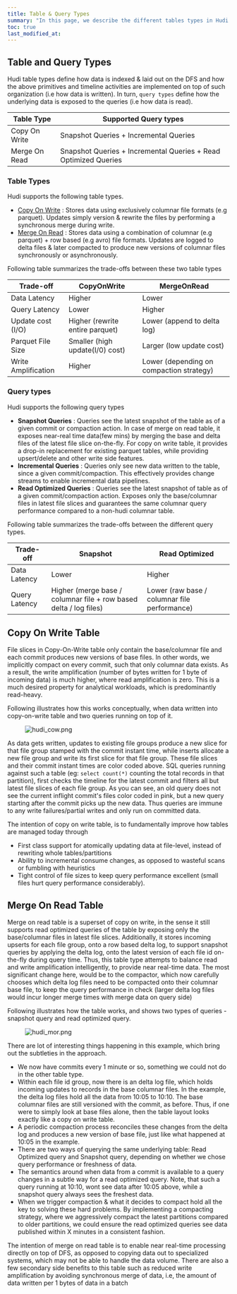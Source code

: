 ```yaml
---
title: Table & Query Types
summary: "In this page, we describe the different tables types in Hudi."
toc: true
last_modified_at:
---
```


## Table and Query Types
Hudi table types define how data is indexed & laid out on the DFS and how the above primitives and timeline activities are implemented on top of such organization (i.e how data is written).
In turn, `query types` define how the underlying data is exposed to the queries (i.e how data is read).

| Table Type    | Supported Query types |
|-------------- |------------------|
| Copy On Write | Snapshot Queries + Incremental Queries  |
| Merge On Read | Snapshot Queries + Incremental Queries + Read Optimized Queries |

### Table Types
Hudi supports the following table types.

- [Copy On Write](#copy-on-write-table) : Stores data using exclusively columnar file formats (e.g parquet). Updates simply version & rewrite the files by performing a synchronous merge during write.
- [Merge On Read](#merge-on-read-table) : Stores data using a combination of columnar (e.g parquet) + row based (e.g avro) file formats. Updates are logged to delta files & later compacted to produce new versions of columnar files synchronously or asynchronously.

Following table summarizes the trade-offs between these two table types

| Trade-off     | CopyOnWrite      | MergeOnRead |
|-------------- |------------------| ------------------|
| Data Latency | Higher   | Lower |
| Query Latency | Lower   | Higher |
| Update cost (I/O) | Higher (rewrite entire parquet) | Lower (append to delta log) |
| Parquet File Size | Smaller (high update(I/0) cost) | Larger (low update cost) |
| Write Amplification | Higher | Lower (depending on compaction strategy) |


### Query types
Hudi supports the following query types

- **Snapshot Queries** : Queries see the latest snapshot of the table as of a given commit or compaction action. In case of merge on read table, it exposes near-real time data(few mins) by merging
  the base and delta files of the latest file slice on-the-fly. For copy on write table,  it provides a drop-in replacement for existing parquet tables, while providing upsert/delete and other write side features.
- **Incremental Queries** : Queries only see new data written to the table, since a given commit/compaction. This effectively provides change streams to enable incremental data pipelines.
- **Read Optimized Queries** : Queries see the latest snapshot of table as of a given commit/compaction action. Exposes only the base/columnar files in latest file slices and guarantees the
  same columnar query performance compared to a non-hudi columnar table.

Following table summarizes the trade-offs between the different query types.

| Trade-off     | Snapshot    | Read Optimized |
|-------------- |-------------| ------------------|
| Data Latency  | Lower | Higher
| Query Latency | Higher (merge base / columnar file + row based delta / log files) | Lower (raw base / columnar file performance)


## Copy On Write Table

File slices in Copy-On-Write table only contain the base/columnar file and each commit produces new versions of base files.
In other words, we implicitly compact on every commit, such that only columnar data exists. As a result, the write amplification
(number of bytes written for 1 byte of incoming data) is much higher, where read amplification is zero.
This is a much desired property for analytical workloads, which is predominantly read-heavy.

Following illustrates how this works conceptually, when data written into copy-on-write table  and two queries running on top of it.


<figure>
    <img className="docimage" src={require("/assets/images/hudi_cow.png").default} alt="hudi_cow.png" />
</figure>


As data gets written, updates to existing file groups produce a new slice for that file group stamped with the commit instant time,
while inserts allocate a new file group and write its first slice for that file group. These file slices and their commit instant times are color coded above.
SQL queries running against such a table (eg: `select count(*)` counting the total records in that partition), first checks the timeline for the latest commit
and filters all but latest file slices of each file group. As you can see, an old query does not see the current inflight commit's files color coded in pink,
but a new query starting after the commit picks up the new data. Thus queries are immune to any write failures/partial writes and only run on committed data.

The intention of copy on write table, is to fundamentally improve how tables are managed today through

- First class support for atomically updating data at file-level, instead of rewriting whole tables/partitions
- Ability to incremental consume changes, as opposed to wasteful scans or fumbling with heuristics
- Tight control of file sizes to keep query performance excellent (small files hurt query performance considerably).


## Merge On Read Table

Merge on read table is a superset of copy on write, in the sense it still supports read optimized queries of the table by exposing only the base/columnar files in latest file slices.
Additionally, it stores incoming upserts for each file group, onto a row based delta log, to support snapshot queries by applying the delta log,
onto the latest version of each file id on-the-fly during query time. Thus, this table type attempts to balance read and write amplification intelligently, to provide near real-time data.
The most significant change here, would be to the compactor, which now carefully chooses which delta log files need to be compacted onto
their columnar base file, to keep the query performance in check (larger delta log files would incur longer merge times with merge data on query side)

Following illustrates how the table works, and shows two types of queries - snapshot query and read optimized query.

<figure>
    <img className="docimage" src={require("/assets/images/hudi_mor.png").default} alt="hudi_mor.png"  />
</figure>

There are lot of interesting things happening in this example, which bring out the subtleties in the approach.

- We now have commits every 1 minute or so, something we could not do in the other table type.
- Within each file id group, now there is an delta log file, which holds incoming updates to records in the base columnar files. In the example, the delta log files hold
  all the data from 10:05 to 10:10. The base columnar files are still versioned with the commit, as before.
  Thus, if one were to simply look at base files alone, then the table layout looks exactly like a copy on write table.
- A periodic compaction process reconciles these changes from the delta log and produces a new version of base file, just like what happened at 10:05 in the example.
- There are two ways of querying the same underlying table: Read Optimized query and Snapshot query, depending on whether we chose query performance or freshness of data.
- The semantics around when data from a commit is available to a query changes in a subtle way for a read optimized query. Note, that such a query
  running at 10:10, wont see data after 10:05 above, while a snapshot query always sees the freshest data.
- When we trigger compaction & what it decides to compact hold all the key to solving these hard problems. By implementing a compacting
  strategy, where we aggressively compact the latest partitions compared to older partitions, we could ensure the read optimized queries see data
  published within X minutes in a consistent fashion.

The intention of merge on read table is to enable near real-time processing directly on top of DFS, as opposed to copying
data out to specialized systems, which may not be able to handle the data volume. There are also a few secondary side benefits to
this table such as reduced write amplification by avoiding synchronous merge of data, i.e, the amount of data written per 1 bytes of data in a batch

